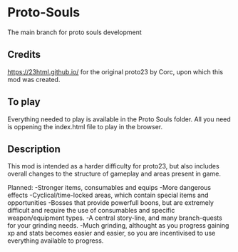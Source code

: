 # Proto-Souls
The main branch for proto souls development 

## Credits
https://23html.github.io/ for the original proto23 by Corc, upon which this mod was created.

## To play
Everything needed to play is available in the Proto Souls folder. All you need is oppening the index.html file to play in the browser.

## Description

This mod is intended as a harder difficulty for proto23, but also includes overall changes to the structure of gameplay and areas present in game.

Planned:
-Stronger items, consumables and equips
-More dangerous effects
-Cyclical/time-locked areas, which contain special items and opportunities
-Bosses that provide powerfull boons, but are extremely difficult and require the use of consumables and specific weapon/equipment types.
-A central story-line, and many branch-quests for your grinding needs.
-Much grinding, althought as you progress gaining xp and stats becomes easier and easier, so you are incentivised to use everything available to progress.